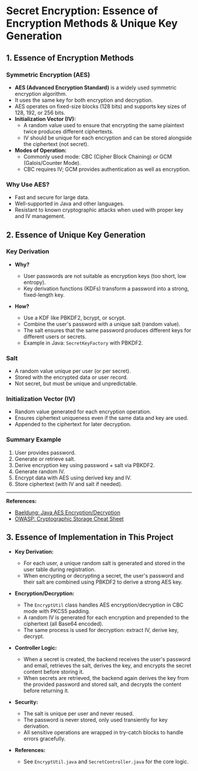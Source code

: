 # Secret Encryption: Essence of Encryption Methods & Unique Key Generation

## 1. Essence of Encryption Methods

### Symmetric Encryption (AES)
- **AES (Advanced Encryption Standard)** is a widely used symmetric encryption algorithm.
- It uses the same key for both encryption and decryption.
- AES operates on fixed-size blocks (128 bits) and supports key sizes of 128, 192, or 256 bits.
- **Initialization Vector (IV):**
  - A random value used to ensure that encrypting the same plaintext twice produces different ciphertexts.
  - IV should be unique for each encryption and can be stored alongside the ciphertext (not secret).
- **Modes of Operation:**
  - Commonly used mode: CBC (Cipher Block Chaining) or GCM (Galois/Counter Mode).
  - CBC requires IV; GCM provides authentication as well as encryption.

### Why Use AES?
- Fast and secure for large data.
- Well-supported in Java and other languages.
- Resistant to known cryptographic attacks when used with proper key and IV management.

## 2. Essence of Unique Key Generation

### Key Derivation
- **Why?**
  - User passwords are not suitable as encryption keys (too short, low entropy).
  - Key derivation functions (KDFs) transform a password into a strong, fixed-length key.

- **How?**
  - Use a KDF like PBKDF2, bcrypt, or scrypt.
  - Combine the user's password with a unique salt (random value).
  - The salt ensures that the same password produces different keys for different users or secrets.
  - Example in Java: `SecretKeyFactory` with PBKDF2.

### Salt
- A random value unique per user (or per secret).
- Stored with the encrypted data or user record.
- Not secret, but must be unique and unpredictable.

### Initialization Vector (IV)
- Random value generated for each encryption operation.
- Ensures ciphertext uniqueness even if the same data and key are used.
- Appended to the ciphertext for later decryption.

### Summary Example
1. User provides password.
2. Generate or retrieve salt.
3. Derive encryption key using password + salt via PBKDF2.
4. Generate random IV.
5. Encrypt data with AES using derived key and IV.
6. Store ciphertext (with IV and salt if needed).

---

**References:**
- [Baeldung: Java AES Encryption/Decryption](https://www.baeldung.com/java-aes-encryption-decryption)
- [OWASP: Cryptographic Storage Cheat Sheet](https://cheatsheetseries.owasp.org/cheatsheets/Cryptographic_Storage_Cheat_Sheet.html)

## 3. Essence of Implementation in This Project

- **Key Derivation:**
  - For each user, a unique random salt is generated and stored in the user table during registration.
  - When encrypting or decrypting a secret, the user's password and their salt are combined using PBKDF2 to derive a strong AES key.

- **Encryption/Decryption:**
  - The `EncryptUtil` class handles AES encryption/decryption in CBC mode with PKCS5 padding.
  - A random IV is generated for each encryption and prepended to the ciphertext (all Base64 encoded).
  - The same process is used for decryption: extract IV, derive key, decrypt.

- **Controller Logic:**
  - When a secret is created, the backend receives the user's password and email, retrieves the salt, derives the key, and encrypts the secret content before storing it.
  - When secrets are retrieved, the backend again derives the key from the provided password and stored salt, and decrypts the content before returning it.

- **Security:**
  - The salt is unique per user and never reused.
  - The password is never stored, only used transiently for key derivation.
  - All sensitive operations are wrapped in try-catch blocks to handle errors gracefully.

- **References:**
  - See `EncryptUtil.java` and `SecretController.java` for the core logic. 